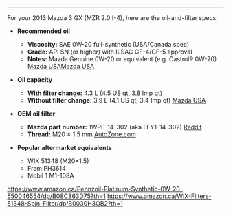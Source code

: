 
---


For your 2013 Mazda 3 GX (MZR 2.0 I-4), here are the oil-and-filter specs:

- **Recommended oil**
    - **Viscosity:** SAE 0W-20 full-synthetic (USA/Canada spec)
    - **Grade:** API SN (or higher) with ILSAC GF-4/GF-5 approval
    - **Notes:** Mazda Genuine 0W-20 or equivalent (e.g. Castrol® 0W-20) [Mazda USA](https://www.mazdausa.com/siteassets/pdf/owners-optimized/2013/mazda3-4door/2013-mazda3-owners-manual.pdf)[Mazda USA](https://www.mazdausa.com/siteassets/pdf/owners-optimized/2013/mazda3-4door/2013-mazda3-owners-manual.pdf)
        
- **Oil capacity**
    - **With filter change:** 4.3 L (4.5 US qt, 3.8 Imp qt)
    - **Without filter change:** 3.9 L (4.1 US qt, 3.4 Imp qt) [Mazda USA](https://www.mazdausa.com/siteassets/pdf/owners-optimized/2013/mazda3-4door/2013-mazda3-owners-manual.pdf)
        
- **OEM oil filter**
    - **Mazda part number:** 1WPE-14-302 (aka LFY1-14-302) [Reddit](https://www.reddit.com/r/mazda3/comments/9i3fk9/oil_filter_type_for_my_2013_mazda_3/?utm_source=chatgpt.com)
    - **Thread:** M20 × 1.5 mm [AutoZone.com](https://www.autozone.com/filters-and-pcv/oil-filter/mazda/3/2013?utm_source=chatgpt.com)
        
- **Popular aftermarket equivalents**
    - WIX 51348 (M20×1.5)
    - Fram PH3614
    - Mobil 1 M1-108A



https://www.amazon.ca/Pennzoil-Platinum-Synthetic-0W-20-550046554/dp/B08C863D75?th=1
https://www.amazon.ca/WIX-Filters-51348-Spin-Filter/dp/B0030H3OB2?th=1

